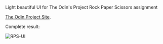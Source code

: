 Light beautiful UI for The Odin's Project Rock Paper Scissors assignment 

[The Odin Project Site](https://www.theodinproject.com/lessons/foundations-revisiting-rock-paper-scissors).

Complete result:

![RPS-UI](https://i.imgur.com/qPeQVPV.png "Rock Paper Scissors UI")
